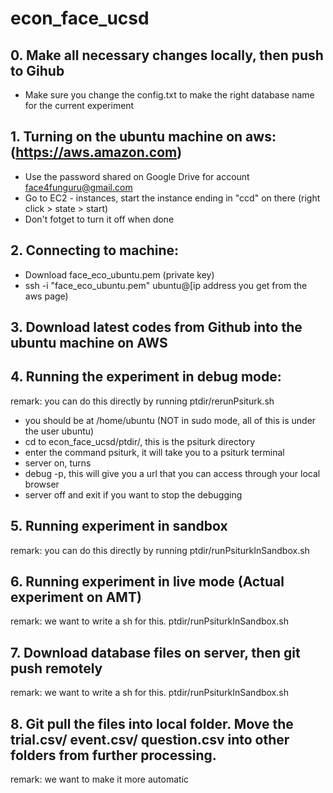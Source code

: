 # econ_face_ucsd

## 0. Make all necessary changes locally, then push to Gihub
- Make sure you change the config.txt to make the right database name for the current experiment

## 1. Turning on the ubuntu machine on aws: (https://aws.amazon.com)
- Use the password shared on Google Drive for account face4funguru@gmail.com
- Go to EC2 - instances, start the instance ending in "ccd" on there (right click > state > start)
- Don't fotget to turn it off when done

## 2. Connecting to machine:
- Download face_eco_ubuntu.pem (private key)
- ssh -i "face_eco_ubuntu.pem" ubuntu@[ip address you get from the aws page)

## 3. Download latest codes from Github into the ubuntu machine on AWS

## 4. Running the experiment in debug mode:
remark: you can do this directly by running ptdir/rerunPsiturk.sh
- you should be at /home/ubuntu (NOT in sudo mode, all of this is under the user ubuntu)
- cd to econ_face_ucsd/ptdir/, this is the psiturk directory
- enter the command psiturk, it will take you to a psiturk terminal
- server on, turns 
- debug -p, this will give you a url that you can access through your local browser
- server off and exit if you want to stop the debugging

## 5. Running experiment in sandbox
remark: you can do this directly by running ptdir/runPsiturkInSandbox.sh

## 6. Running experiment in live mode (Actual experiment on AMT)
remark: we want to write a sh for this. ptdir/runPsiturkInSandbox.sh

## 7. Download database files on server, then git push remotely
remark: we want to write a sh for this. ptdir/runPsiturkInSandbox.sh

## 8. Git pull the files into local folder. Move the trial.csv/ event.csv/ question.csv into other folders from further processing. 
remark: we want to make it more automatic
